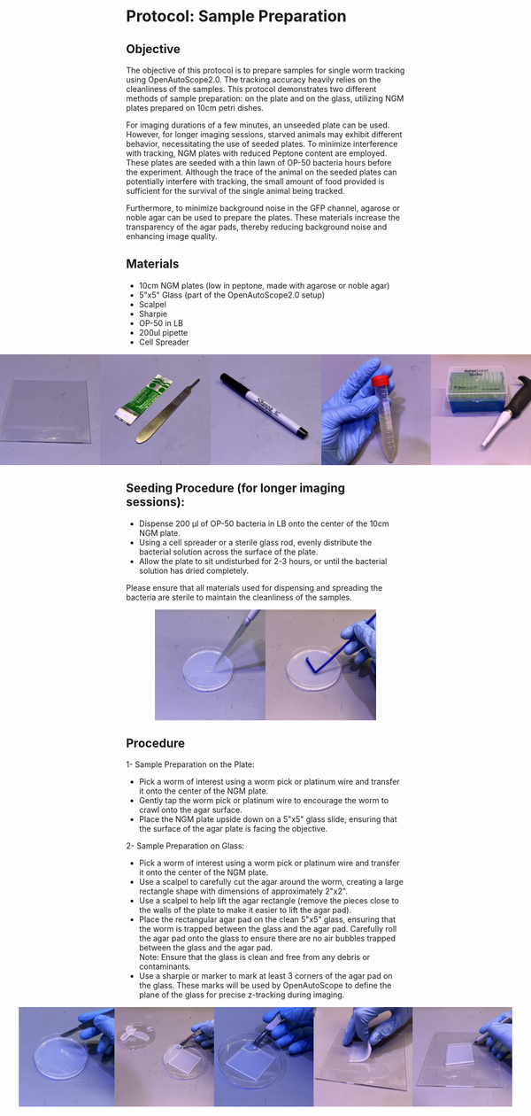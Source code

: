 # Protocol: Sample Preparation

## Objective
The objective of this protocol is to prepare samples for single worm tracking using OpenAutoScope2.0. The tracking accuracy heavily relies on the cleanliness of the samples. This protocol demonstrates two different methods of sample preparation: on the plate and on the glass, utilizing NGM plates prepared on 10cm petri dishes.

For imaging durations of a few minutes, an unseeded plate can be used. However, for longer imaging sessions, starved animals may exhibit different behavior, necessitating the use of seeded plates. To minimize interference with tracking, NGM plates with reduced Peptone content are employed. These plates are seeded with a thin lawn of OP-50 bacteria hours before the experiment. Although the trace of the animal on the seeded plates can potentially interfere with tracking, the small amount of food provided is sufficient for the survival of the single animal being tracked.

Furthermore, to minimize background noise in the GFP channel, agarose or noble agar can be used to prepare the plates. These materials increase the transparency of the agar pads, thereby reducing background noise and enhancing image quality.





## Materials

- 10cm NGM plates (low in peptone, made with agarose or noble agar)
- 5"x5" Glass (part of the OpenAutoScope2.0 setup)
- Scalpel
- Sharpie
- OP-50 in LB
- 200ul pipette
- Cell Spreader

<div style="display: flex; justify-content: center;">
    <img src="../images/images/9.jpeg" alt="Image 1" height="200" width="200" />
    <img src="../images/images/3.jpeg" alt="Image 2" height="200" width="200" />
    <img src="../images/images/12.jpeg" alt="Image 3" height="200" width="200" />
    <img src="../images/images/13.jpeg" alt="Image 4" height="200" width="200" />
    <img src="../images/images/7.jpeg" alt="Image 5" height="200" width="200" />
    <img src="../images/images/8.jpeg" alt="Image 6" height="200" width="200" />
    <img src="../images/images/1.jpeg" alt="Image 7" height="200" width="200" />
</div>

## Seeding Procedure (for longer imaging sessions):
- Dispense 200 μl of OP-50 bacteria in LB onto the center of the 10cm NGM plate.
- Using a cell spreader or a sterile glass rod, evenly distribute the bacterial solution across the surface of the plate.
- Allow the plate to sit undisturbed for 2-3 hours, or until the bacterial solution has dried completely.

Please ensure that all materials used for dispensing and spreading the bacteria are sterile to maintain the cleanliness of the samples.  

<div style="display: flex; justify-content: center;">
    <img src="../images/images/2.jpeg" alt="Image 1" height="200" width="200" />
    <img src="../images/images/14.jpeg" alt="Image 2" height="200" width="200" />
</div>

## Procedure
1- Sample Preparation on the Plate:

 - Pick a worm of interest using a worm pick or platinum wire and transfer it onto the center of the NGM plate.
 - Gently tap the worm pick or platinum wire to encourage the worm to crawl onto the agar surface.
 - Place the NGM plate upside down on a 5"x5" glass slide, ensuring that the surface of the agar plate is facing the objective.

2- Sample Preparation on Glass:
 - Pick a worm of interest using a worm pick or platinum wire and transfer it onto the center of the NGM plate.
 - Use a scalpel to carefully cut the agar around the worm, creating a large rectangle shape with dimensions of approximately 2"x2".
 - Use a scalpel to help lift the agar rectangle (remove the pieces close to the walls of the plate to make it easier to lift the agar pad).
 - Place the rectangular agar pad on the clean 5"x5" glass, ensuring that the worm is trapped between the glass and the agar pad. Carefully roll the agar pad onto the glass to ensure there are no air bubbles trapped between the glass and the agar pad.  
   Note: Ensure that the glass is clean and free from any debris or contaminants.
 - Use a sharpie or marker to mark at least 3 corners of the agar pad on the glass. These marks will be used by OpenAutoScope to define the plane of the glass for precise z-tracking during imaging.  

  <div style="display: flex; justify-content: center;">
    <img src="../images/images/4.jpeg" alt="Image 1" height="180" width="180" />
    <img src="../images/images/10.jpeg" alt="Image 2" height="180" width="180" />
    <img src="../images/images/5.jpeg" alt="Image 2" height="180" width="180" />
    <img src="../images/images/11.jpeg" alt="Image 2" height="180" width="180" />
    <img src="../images/images/6.jpeg" alt="Image 2" height="180" width="180" />
  </div>
